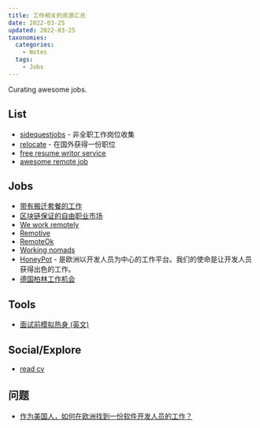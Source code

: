 ```yaml
---
title: 工作相关的资源汇总
date: 2022-03-25
updated: 2022-03-25
taxonomies:
  categories:
    - Notes
  tags:
    - Jobs
---
```


Curating awesome jobs.

<!-- more -->

## List

- [sidequestjobs](https://sidequestjobs.com/) - 非全职工作岗位收集
- [relocate](https://relocate.me/) - 在国外获得一份职位
- [free resume writor service](https://www.leetresumes.com/)
- [awesome remote job](https://github.com/lukasz-madon/awesome-remote-job)

## Jobs

- [带有搬迁套餐的工作](https://relocate.me/)
- [区块链保证的自由职业市场](https://www.cryptotask.org/en/info)
- [We work remotely](https://weworkremotely.com/)
- [Remotive](https://remotive.io/)
- [RemoteOk](https://remoteok.com/)
- [Working nomads](https://www.workingnomads.com/jobs)
- [HoneyPot](https://www.honeypot.io/) - 是欧洲以开发人员为中心的工作平台。我们的使命是让开发人员获得出色的工作。
- [德国柏林工作机会](https://berlinstartupjobs.com/)

## Tools

- [面试前模拟热身 (英文)](https://grow.google/certificates/interview-warmup/)

## Social/Explore

- [read cv](https://read.cv/)

## 问题

- [作为美国人，如何在欧洲找到一份软件开发人员的工作？](https://news.ycombinator.com/item?id=20033599)
